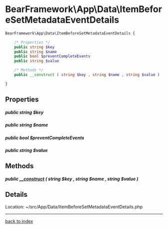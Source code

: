 # BearFramework\App\Data\ItemBeforeSetMetadataEventDetails

```php
BearFramework\App\Data\ItemBeforeSetMetadataEventDetails {

	/* Properties */
	public string $key
	public string $name
	public bool $preventCompleteEvents
	public string $value

	/* Methods */
	public __construct ( string $key , string $name , string $value )

}
```

## Properties

##### public string $key

##### public string $name

##### public bool $preventCompleteEvents

##### public string $value

## Methods

##### public [__construct](bearframework.app.data.itembeforesetmetadataeventdetails.__construct.method.md) ( string $key , string $name , string $value )

## Details

Location: ~/src/App/Data/ItemBeforeSetMetadataEventDetails.php

---

[back to index](index.md)

